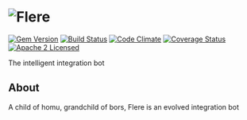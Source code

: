 # ![Flere](https://raw.github.com/flere/flere/master/logo/flere-logo.png)

[![Gem Version](https://badge.fury.io/rb/flere.svg)](https://rubygems.org/gems/flere)
[![Build Status](https://secure.travis-ci.org/flere/flere.svg?branch=master)](https://travis-ci.org/flere/flere)
[![Code Climate](https://codeclimate.com/github/flere/flere.svg?branch=master)](https://codeclimate.com/github/flere/flere)
[![Coverage Status](https://coveralls.io/repos/github/flere/flere/badge.svg?branch=master)](https://coveralls.io/github/flere/flere?branch=master)
[![Apache 2 Licensed](https://img.shields.io/badge/license-Apache2-blue.svg)](https://github.com/flere/flere/blob/master/LICENSE)

The intelligent integration bot

## About

A child of homu, grandchild of bors, Flere is an evolved integration bot

